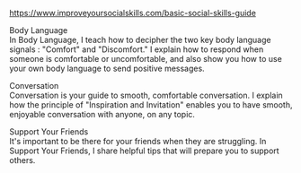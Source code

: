 https://www.improveyoursocialskills.com/basic-social-skills-guide  

Body Language  
In Body Language, I teach how to decipher the two key body language signals : "Comfort" and "Discomfort." I explain how to respond when someone is comfortable or uncomfortable, and also show you how to use your own body language to send positive messages.

Conversation  
Conversation is your guide to smooth, comfortable conversation. I explain how the principle of "Inspiration and Invitation" enables you to have smooth, enjoyable conversation with anyone, on any topic.

Support Your Friends  
It's important to be there for your friends when they are struggling. In Support Your Friends, I share helpful tips that will prepare you to support others.
